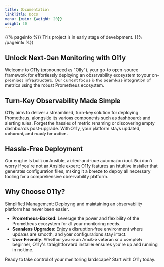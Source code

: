 ```yaml
---
title: Documentation
linkTitle: Docs
menu: {main: {weight: 20}}
weight: 20
---
```


{{% pageinfo %}}
This project is in early stage of development.
{{% /pageinfo %}}

## Unlock Next-Gen Monitoring with O11y
Welcome to O11y (pronounced as "Olly"), your go-to open-source framework for
effortlessly deploying an observability ecosystem to your on-premises
infrastructure. Our current focus is the seamless integration of metrics using
the robust Prometheus ecosystem.

## Turn-Key Observability Made Simple
O11y aims to deliver a streamlined, turn-key solution for deploying Prometheus,
alongside its various components such as dashboards and alerting rules. Forget
the hassles of metric renaming or discovering empty dashboards post-upgrade.
With O11y, your platform stays updated, coherent, and ready for action.

## Hassle-Free Deployment
Our engine is built on Ansible, a tried-and-true automation tool. But don't
worry if you're not an Ansible expert; O11y features an intuitive installer that
generates configuration files, making it a breeze to deploy all necessary
tooling for a comprehensive observability platform.

## Why Choose O11y?
Simplified Management: Deploying and maintaining an observability platform has
never been easier.

- **Prometheus-Backed**: Leverage the power and flexibility of the Prometheus
ecosystem for all your monitoring needs.
- **Seamless Upgrades**: Enjoy a disruption-free environment where updates are smooth,
and your configurations stay intact.
- **User-Friendly**: Whether you're an Ansible veteran or a complete beginner, O11y's
straightforward installer ensures you're up and running in no time.

Ready to take control of your monitoring landscape? Start with O11y today.
